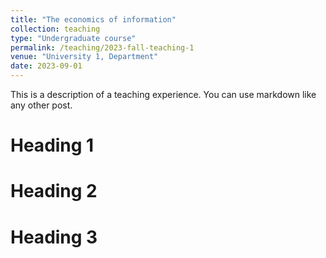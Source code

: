 ```yaml
---
title: "The economics of information"
collection: teaching
type: "Undergraduate course"
permalink: /teaching/2023-fall-teaching-1
venue: "University 1, Department"
date: 2023-09-01
---
```


This is a description of a teaching experience. You can use markdown like any other post.

Heading 1
======

Heading 2
======

Heading 3
======
